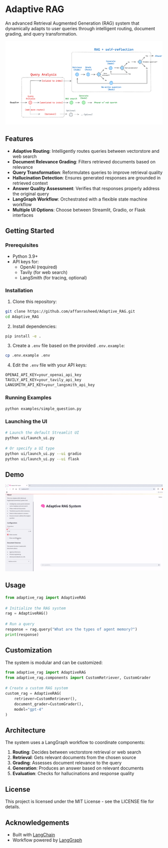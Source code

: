# Adaptive RAG

An advanced Retrieval Augmented Generation (RAG) system that dynamically adapts to user queries through intelligent routing, document grading, and query transformation.

![Adaptive RAG Workflow](results/flow.png)

## Features

- **Adaptive Routing**: Intelligently routes queries between vectorstore and web search
- **Document Relevance Grading**: Filters retrieved documents based on relevance
- **Query Transformation**: Reformulates queries to improve retrieval quality
- **Hallucination Detection**: Ensures generated responses are grounded in retrieved context
- **Answer Quality Assessment**: Verifies that responses properly address the original query
- **LangGraph Workflow**: Orchestrated with a flexible state machine workflow
- **Multiple UI Options**: Choose between Streamlit, Gradio, or Flask interfaces

## Getting Started

### Prerequisites

- Python 3.9+
- API keys for:
  - OpenAI (required)
  - Tavily (for web search)
  - LangSmith (for tracing, optional)

### Installation

1. Clone this repository:
```bash
git clone https://github.com/affanrasheed/Adaptive_RAG.git
cd Adaptive_RAG
```

2. Install dependencies:
```bash
pip install -e .
```

3. Create a `.env` file based on the provided `.env.example`:
```bash
cp .env.example .env
```

4. Edit the `.env` file with your API keys:
```
OPENAI_API_KEY=your_openai_api_key
TAVILY_API_KEY=your_tavily_api_key
LANGSMITH_API_KEY=your_langsmith_api_key
```

### Running Examples

```bash
python examples/simple_question.py
```

### Launching the UI

```bash
# Launch the default Streamlit UI
python ui/launch_ui.py

# Or specify a UI type
python ui/launch_ui.py --ui gradio
python ui/launch_ui.py --ui flask
```
## Demo
![alt-text](results/output.gif)
## Usage

```python
from adaptive_rag import AdaptiveRAG

# Initialize the RAG system
rag = AdaptiveRAG()

# Run a query
response = rag.query("What are the types of agent memory?")
print(response)
```

## Customization

The system is modular and can be customized:

```python
from adaptive_rag import AdaptiveRAG
from adaptive_rag.components import CustomRetriever, CustomGrader

# Create a custom RAG system
custom_rag = AdaptiveRAG(
    retriever=CustomRetriever(),
    document_grader=CustomGrader(),
    model="gpt-4"
)
```

## Architecture

The system uses a LangGraph workflow to coordinate components:

1. **Routing**: Decides between vectorstore retrieval or web search
2. **Retrieval**: Gets relevant documents from the chosen source
3. **Grading**: Assesses document relevance to the query
4. **Generation**: Produces an answer based on relevant documents
5. **Evaluation**: Checks for hallucinations and response quality

## License

This project is licensed under the MIT License - see the LICENSE file for details.

## Acknowledgements

- Built with [LangChain](https://github.com/langchain-ai/langchain)
- Workflow powered by [LangGraph](https://github.com/langchain-ai/langgraph)